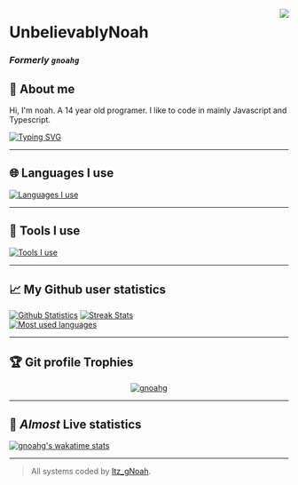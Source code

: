 <a href="https://discord.com/users/660930457575096330"><img align="right" src="https://lanyard-profile-readme.vercel.app/api/660930457575096330?idleMessage=Doing%20something%20else%20right%20now...&hideBadges=false"></a>

# UnbelievablyNoah
### *Formerly `gnoahg`*

## :pencil: About me
Hi, I'm noah. A 14 year old programer. I like to code in mainly Javascript and Typescript.

[![Typing SVG](https://readme-typing-svg.demolab.com?font=Comic+Sans&duration=10000&pause=10&color=FF4151&width=435&lines=guh;bruhcat;ca1)](https://git.io/typing-svg)

---

## :globe_with_meridians: Languages I use 
[![Languages I use](https://skillicons.dev/icons?i=js,html,css,md,lua,nodejs,go,ts)](https://skillicons.dev)


---

## 🧰 Tools I use 
[![Tools I use](https://skillicons.dev/icons?i=heroku,github,git,mongodb,nextjs,vercel,figma,express,docker)](https://skillicons.dev)

---

## :chart_with_upwards_trend: My Github user statistics
[![Github Statistics](https://github-readme-stats.vercel.app/api?username=gnoahg&show_icons=true&theme=dracula&locale=en)](https://github.com/anuraghazra/github-readme-stats)
[![Streak Stats](https://github-readme-streak-stats.herokuapp.com/?user=gnoahg&show_icons=true&locale=en&theme=dracula)](https://github.com/anuraghazra/github-readme-stats)
</br>
[![Most used languages](https://github-readme-stats.vercel.app/api/top-langs/?username=gnoahg&langs_count=10&locale=en&theme=dracula)](https://github.com/anuraghazra/github-readme-stats)

---

## :trophy: Git profile Trophies

<p align="center"> <a href="https://github.com/ryo-ma/github-profile-trophy"><img src="https://github-profile-trophy.vercel.app/?username=gnoahg&layout=compact&theme=dracula" alt="gnoahg" /></a> </p>

---

## 🌟 *Almost* Live statistics 

[![gnoahg's wakatime stats](https://github-readme-stats.vercel.app/api/wakatime?username=gnoahg&theme=dracula&locale=en)](https://wakatime.com/@gnoahg)

---

> All systems coded by [Itz_gNoah](https://github.com/gnoahg).
